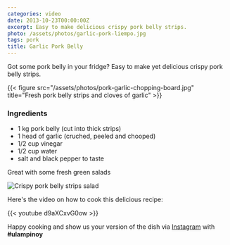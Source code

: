 ```yaml
---
categories: video
date: 2013-10-23T00:00:00Z
excerpt: Easy to make delicious crispy pork belly strips.
photo: /assets/photos/garlic-pork-liempo.jpg
tags: pork
title: Garlic Pork Belly
---
```


Got some pork belly in your fridge? Easy to make yet delicious crispy pork belly strips.

{{< figure src="/assets/photos/pork-garlic-chopping-board.jpg" title="Fresh pork belly strips and cloves of garlic" >}}

### Ingredients
* 1 kg pork belly (cut into thick strips)
* 1 head of garlic (cruched, peeled and chooped)
* 1/2 cup vinegar
* 1/2 cup water
* salt and black pepper to taste

Great with some fresh green salads

![Crispy pork belly strips salad](/assets/photos/crispy-pork-belly-salad.jpg)

Here's the video on how to cook this delicious recipe:

{{< youtube d9aXCxvG0ow >}}

Happy cooking and show us your version of the dish via [Instagram](https://instagram.com/ulampinoy/) with **#ulampinoy**

